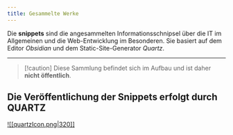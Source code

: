 ```yaml
---
title: Gesammelte Werke
---
```

Die **snippets** sind die angesammelten Informationsschnipsel über die 
IT im Allgemeinen und die Web-Entwicklung im Besonderen. Sie basiert auf dem Editor *Obsidian* und dem Static-Site-Generator *Quartz*.


---
> [!caution] Diese Sammlung befindet sich im Aufbau und ist daher **nicht öffentlich**.

## Die Veröffentlichung der Snippets erfolgt durch QUARTZ
[![[quartzIcon.png|320]]](https://quartz.jzhao.xyz/)


